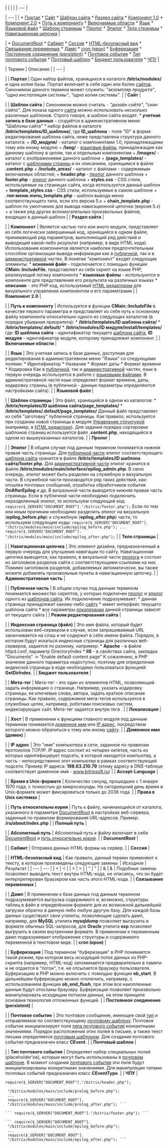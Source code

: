 |  |  |  |
| --- |

| --- |
| * [Портал](#portal) * [Сайт](#site) * [Шаблон сайта](#site_template) * [Раздел сайта](#site_section) * [Компонент 1.0](#component) * [Компонент 2.0](#component20) * [Путь к компоненту](#componentpath) * [Включаемые области](#include_area) * [Язык](#language) * [Языковой файл](#language_file) * [Шаблон страницы](#page_template) * [Пролог](#prolog) * [Эпилог](#epilog) * [Тело страницы](#page_body) * [Навигационная цепочка](#navchain) |

| * [DocumentRoot](#documentroot) * [Сабмит](#submit) * [Сессия](#session) * [HTML-безопасный вид](#htmlspecialchars) * [Связывание переменных](#bind) * [Дамп](#dump) * [cron (крон)](#cron) * [Буферизация](#buffer) * [Постоянное соединение (persistent)](#persistent) * [Почтовое событие](#mail_event) * [Тип почтового события](#mail_eventtype) * [Почтовый шаблон](#mail_template) * [Бюджет пользователя](#user_account) * [ЧПУ](#chpu) |

  
  

| Термин | Описание |
| --- |

|
| **Портал** | Один набор файлов, хранящихся в каталоге **/bitrix/modules/** и одна копия базы. Портал включает в себя один или более [сайтов](#site). Синонимом данного термина может служить: *"экземпляр продукта"*, *"одна инсталляция системы"*, *"одна копия системы"*. |
| **Сайт** |

|
| **Шаблон сайта** | Синонимом можно считать - *"дизайн сайта"*, *"скин сайта"*. Для показа одного [сайта](#site) можно использовать несколько различных шаблонов. Строго говоря, в шаблон сайта входят:  * **учетная запись в базе данных** - создаётся в административном меню "Шаблоны сайта" * набор файлов в каталоге **/bitrix/templates/ID\_шаблона/**, где **ID\_шаблона** - поле "ID" в форме редактирования шаблона сайта, ниже представлена структура данного каталога:   + **/ID\_модуля/** - каталог с компонентами 1.0, принадлежащими тому или иному модулю   + **/lang/** - [языковые файлы](#language_file), принадлежащие как данному шаблону в целом, так и отдельным компонентам   + **/images/** - каталог с изображениями данного шаблона   + **/page\_templates/** - каталог с [шаблонами страниц](#page_template) и их описанием, хранящимся в файле **.content.php**   + **/include\_areas/** - каталог с файлами - содержимым включаемых областей;   + **header.php** - [пролог](#prolog) данного шаблона   + **footer.php** - [эпилог](#epilog) данного шаблона   + **styles.css** - CSS стили, используемые на страницах сайта, когда используется данный шаблон   + **template\_styles.css** - CSS стили, используемые в самом шаблоне   + **.тип меню.menu\_template.php** - шаблон вывода меню соответствующего типа, если это версия 5.х   + **chain\_template.php** - шаблон по умолчанию для вывода навигационной цепочки (версия 5.х)   + а также ряд других вспомогательных произвольных файлов, входящих в данный шаблон |
| **Раздел сайта** |

|
| **Компонент** | Является частью того или иного модуля, представляет из себя логически завершенный код, хранящийся в одном файле, принимающий ряд параметров, выполняющий ряд действий и выводящий какой-либо результат (например, в виде HTML кода). Использование компонентов является наиболее предпочтительным способом организации вывода информации как в [публичной](#public), так и в [административной](#admin) частях. В понятие "компонент" входят следующие элементы:  * **основной файл** - подключается с помощью функции **CMain::IncludeFile**, представляет из себя скрипт на языке PHP, реализующий логику компонента * **языковые файлы** - используются в компоненте для представления его результата на различных языках * **описание** - это PHP код, используемый [HTML редактором](/user_help/components/sluzhebnie/fileman_light_editor.php) для визуального управления компонентом и его параметрами |
| **Компонент 2.0** |

|
| **Путь к компоненту** | Используется в функции **CMain::IncludeFile** в качестве первого параметра и представляет из себя путь к основному файлу компонента относительно одного из следующих каталогов (в порядке убывания приоритета):  * **/bitrix/templates/ID шаблона сайта/** * **/bitrix/templates/.default/** * **/bitrix/modules/ID модуля/install/templates/**  где:    **ID шаблона сайта** - идентификатор текущего [шаблона сайта](#site_template),   **ID модуля** - идентификатор модуля, которому принадлежит компонент. |
| **Включаемые области** |

|
| **Язык** | Это учетная запись в базе данных, доступная для редактирования в административном меню "Языки" со следующими полями:  * Идентификатор * Название * Формат даты * Формат времени * Кодировка  Как в [публичной](#public), так и [административной](#admin) частях, язык в первую очередь используется в работе с [языковыми файлами](#language_file).   В административной части язык определяет формат времени, даты, кодировку страниц (в публичной - данные параметры определяются настройками сайта). |
| **Языковой файл** |

|
| **Шаблон страницы** | Это файл, хранящийся в одном из каталогов:  * **/bitrix/templates/ID шаблона сайта/page\_templates/**  * **/bitrix/templates/.default/page\_templates/**  Данный файл представляет из себя "заготовку" публичной страницы. Как правило, используется при создании новой страницы в модуле [Управление структурой](/user_help/content/fileman/index.php) (например, в [HTML редакторе](/user_help/components/sluzhebnie/fileman_light_editor.php)). Для задания порядка сортировки шаблонов страниц используется файл **.content.php**, находящийся в одном из вышеуказанных каталогов. |
| **Пролог** |

|
| **Эпилог** | В общем случае под данным термином понимается нижняя правая часть страницы.  Для [публичной части](#public) эпилог соответствующего [шаблона сайта](#site_template) хранится в файле **/bitrix/templates/ID шаблона сайта/footer.php**.  Для [административной части](#admin) эпилог хранится в файле **/bitrix/modules/main/interface/epilog\_admin.php**.  В свою очередь, эпилог может быть разделен на служебную и визуальную части. В служебной части производится ряд таких действий, как: отсылка почтовых сообщений, отработка обработчиков события **OnAfterEpilog** и др. В визуальной части выводится нижняя правая часть страницы.  Если в публичной части необходимо подключить неразделенный эпилог, то используем следующий код:   ``` require($_SERVER["DOCUMENT_ROOT"]."/bitrix/footer.php"); ```   Если по тем или иным причинам необходимо разделить эпилог на визуальную (**epilog\_before.php**) и служебную (**epilog\_after.php**) части, то используем следующие коды:   ``` require($_SERVER["DOCUMENT_ROOT"].
 "/bitrix/modules/main/include/epilog_before.php");
 ...
 require($_SERVER["DOCUMENT_ROOT"].
 "/bitrix/modules/main/include/epilog_after.php"); ``` |
| **Тело страницы** |

|
| **Навигационная цепочка** | Это элемент дизайна, предназначенный в первую очередь для улучшения навигации по сайту. Навигационная цепочка выводится, как правило, в визуальной части [пролога](#prolog) и состоит из заголовков разделов сайта с соответствующими ссылками на них. Помимо заголовков разделов, добавляемых автоматически, вы также можете добавлять произвольные пункты в навигационную цепочку. |
| **Административная часть** |

|
| **Публичная часть** | В общем случае под данным термином понимается множество скриптов, у которых подключен [пролог](#prolog) и [эпилог](#epilog) одного из [шаблонов сайта](#site_template). Их подключение подразумевает:  * данная страница принадлежит какому-либо [сайту](#site) * имеет интерфейс текущего шаблона сайта * все параметры [локализации](#localization) данной страницы зависят от текущего сайта |
| **Режим редактирования сайта** |

|
| **Индексная страница (файл)** | Это имя файла, который будет использован веб-сервером в случае, если запрашиваемый URL заканчивается на слэш и не содержит в себе имени файла. Порядок, в котором будут искаться индексные страницы для различных веб-серверов, задается по разному, например:  * **Apache** - в файле httpd.conf, параметр DirectoryIndex * **IIS** - в свойствах сайта, закладка "Documents" -> "Enable default content page"  К сожалению, в PHP значение данного параметра недоступно, поэтому для определения индексной страницы в коде необходимо пользоваться функцией **GetDirIndex**. |
| **Бюджет пользователя** |

|
| **Мета-тег** | Мета-тег - это один из элементов HTML, позволяющий задать информацию о странице. Например, указать кодировку страницы, ее ключевые слова, автора, задать краткое описание страницы. Как правило, содержимое мета-тегов используется в служебных целях, например, роботами поисковых систем, индексирующих сайт. Мета-тег задается внутри тега **<head>**. |
| **Локализация** |

|
| **Хост** | В применении к функциям главного модуля под данным термином понимается [доменное имя](#domain) или [IP адрес](#ip), посредством которого можно обратиться к тому или иному [сайту](#site). |
| **Доменное имя (домен)** |

|
| **IP адрес** | Это "имя" компьютера в сети, заданное по правилам протоколов TCP/IP. IP адрес состоит из четырех октетов, часть из которых идентифицирует подсеть, в которой находится компьютер, а часть - непосредственно этот компьютер в рамках соответствующей подсети.    Пример IP адреса: **198.63.210.79** (этому адресу в DNS-таблице соответствует доменное имя - www.bitrixsoft.ru) |
| **Accept-Language** |

|
| **Время в Unix-формате** | Количество секунд, прошедшее с 1 января 1970 года, с точностью до микросекунды. На сегодняшний день время в Unix-формате может фиксироваться только до 2038 года. |
| **Права в Unix системах** |

|
| **Путь относительно корня** | Путь к файлу, начинающийся от каталога, указанного в параметре [DocumentRoot](#documentroot) в настройках веб-сервера, заданный по правилам формирования URL-адресов.     Пример: **/ru/about/index.php** |
| **Полный путь** |

|
| **Абсолютный путь** | Абсолютный путь к файлу включает в себя [DocumentRoot](#documentroot) и [путь относительно корня](#path). |
| **DocumentRoot** |

|
| **Сабмит** | Отправка данных HTML-формы на сервер. |
| **Сессия** |

|
| **HTML-безопасный вид** | Как правило, данный термин применяют к тексту, в котором произведены следующие замены:  | Исходное | Результат | | --- | --- | | < | &lt; | | > | &gt; | | " | &quot; | | & | &amp; |    Подобные замены позволяют выводить текст внутри HTML-кода, не опасаясь, что он будет интерпретирован браузером как часть этого HTML-кода. |
| **Связывание переменных** |

|
| **Дамп** | В применении к базе данных под данным термином подразумевается выгрузка содержимого и, возможно, структуры таблиц в файл в определённом формате для их возможной дальнейшей загрузки обратно в данную либо любую другую базу. Для каждой базы данных существуют свои утилиты, позволяющие сделать дамп, например, для **MySQL** утилита **mysqldump** позволяет выгрузить в формате обычных SQL-запросов, для **Oracle** утилита **exp** позволяет выгрузить в своем внутреннем формате.   В применении к переменным дамп подразумевает отображение структуры и содержимого переменной в текстовом виде. |
| **cron (крон)** |

|
| **Буферизация** | Под термином "буферизация" в PHP понимается такой режим, при котором весь исходящий поток данных из PHP-скрипта (например, HTML-код) запоминается предварительно в памяти и не отдается в "поток", т.е. не отсылается браузеру пользователя. Буферизацию в PHP можно включить с помощью функции **ob\_start**. В дальнейшем буферизацию можно отключить, например, с использованием функции **ob\_end\_flush**, при этом все накопленные данные будут отосланы браузеру. Буферизация позволяет произвольно манипулировать исходящим потоком данных, на этом принципе основана технология отложенных функций. |
| **Постоянное соединение (persistent)** |

|
| **Почтовое событие** | Это почтовое сообщение, имеющее свой [тип](#mail_eventtype) и отправляемое по соответствующему [почтовому шаблону](#mail_template). Почтовое событие инициализирует поля [типа почтового события](#mail_eventtype) конкретными значениями. Порядок расположения этих полей в письме, а также текст письма определяется [почтовым шаблоном](#mail_template).   Для создания почтового события предназначен класс **CEvent**. |
| **Почтовый шаблон** |

|
| **Тип почтового события** | Определяет набор специальных полей (placeholder'ов), которые могут быть использованы в [почтовом шаблоне](#mail_template). В момент создания [почтового события](#mail_event) эти поля будут инициализированы конкретными значениями.   Для манипуляции типами почтовых событий предназначен класс **CEventType**. |
| **ЧПУ** |

``` require($_SERVER["DOCUMENT_ROOT"]."/bitrix/header.php"); ```

``` require($_SERVER["DOCUMENT_ROOT"].
 "/bitrix/modules/main/include/prolog_before.php");
 ...
 require($_SERVER["DOCUMENT_ROOT"].
 "/bitrix/modules/main/include/prolog_after.php"); ```

``` require($_SERVER["DOCUMENT_ROOT"]."/bitrix/footer.php"); ```

``` require($_SERVER["DOCUMENT_ROOT"].
 "/bitrix/modules/main/include/epilog_before.php");
 ...
 require($_SERVER["DOCUMENT_ROOT"].
 "/bitrix/modules/main/include/epilog_after.php"); ```